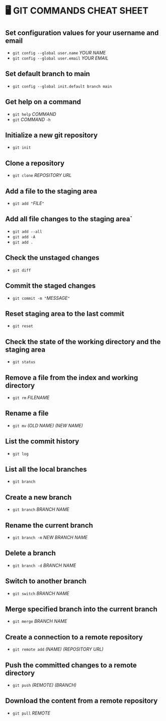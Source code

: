 # 🖥️ GIT COMMANDS CHEAT SHEET

## Set configuration values for your username and email 
* `git config --global user.name` _YOUR NAME_
* `git config --global user.email` _YOUR EMAIL_

## Set default branch to main
* `git config --global init.default branch main`

## Get help on a command
* `git help` _COMMAND_
* `git` _COMMAND_ `-h`

## Initialize a new git repository
* `git init`

## Clone a repository
* `git clone` _REPOSITORY URL_

## Add a file to the staging area
* `git add "`_FILE_`"`

## Add all file changes to the staging area`
* `git add --all`
* `git add -A`
* `git add .`

## Check the unstaged changes
* `git diff`

## Commit the staged changes
* `git commit -m "`_MESSAGE_`"`

## Reset staging area to the last commit
* `git reset`

## Check the state of the working directory and the staging area
* `git status`

## Remove a file from the index and working directory
* `git rm` _FILENAME_

## Rename a file
* `git mv` _(OLD NAME) (NEW NAME)_

## List the commit history
* `git log`

## List all the local branches
* `git branch`

## Create a new branch
* `git branch` _BRANCH NAME_

## Rename the current branch
* `git branch -m` _NEW BRANCH NAME_

## Delete a branch
* `git branch -d` _BRANCH NAME_

## Switch to another branch
* `git switch` _BRANCH NAME_

## Merge specified branch into the current branch
* `git merge` _BRANCH NAME_

## Create a connection to a remote repository
* `git remote add` _(NAME) (REPOSITORY URL)_

## Push the committed changes to a remote directory
* `git push` _(REMOTE) (BRANCH)_

## Download the content from a remote repository
* `git pull` _REMOTE_